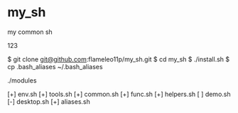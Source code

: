 # my_sh
my common sh


123




$ git clone git@github.com:flameleo11p/my_sh.git
$ cd my_sh
$ ./install.sh
$ cp .bash_aliases ~/.bash_aliases


./modules

[+]		env.sh
[+]		tools.sh
[+]		common.sh
[+]		func.sh
[+]		helpers.sh
[ ]		demo.sh
[-]		desktop.sh
[+]		aliases.sh




